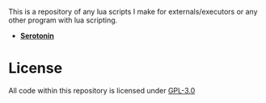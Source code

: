 This is a repository of any lua scripts I make for externals/executors or any other program with lua scripting.

- [**Serotonin**](serotonin/scripts)


# License
All code within this repository is licensed under [GPL-3.0](LICENSE)
